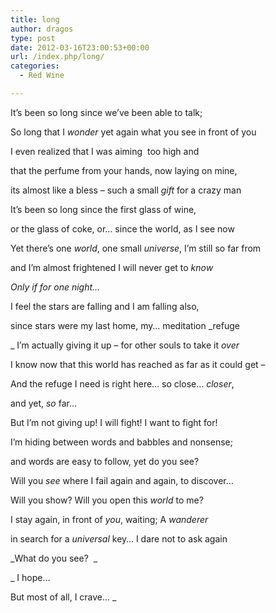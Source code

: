 ```yaml
---
title: long
author: dragos
type: post
date: 2012-03-16T23:00:53+00:00
url: /index.php/long/
categories:
  - Red Wine

---
```

It&#8217;s been so long since we&#8217;ve been able to talk;
  
So long that I _wonder_ yet again what you see in front of you
  
I even realized that I was aiming  too high and
  
that the perfume from your hands, now laying on mine,
  
its almost like a bless &#8211; such a small _gift_ for a crazy man

It&#8217;s been so long since the first glass of wine,
  
or the glass of coke, or&#8230; since the world, as I see now
  
Yet there&#8217;s one _world_, one small _universe_, I&#8217;m still so far from
  
and I&#8217;m almost frightened I will never get to _know_<!--more-->

_Only if for one night&#8230;_

I feel the stars are falling and I am falling also,
  
since stars were my last home, my&#8230; meditation _refuge
  
_ I&#8217;m actually giving it up &#8211; for other souls to take it _over_
  
I know now that this world has reached as far as it could get &#8211;
  
And the refuge I need is right here&#8230; so close&#8230; _closer_,
  
and yet, _so_ far&#8230;

But I&#8217;m not giving up! I will fight! I want to fight for!
  
I&#8217;m hiding between words and babbles and nonsense;
  
and words are easy to follow, yet do you see?
  
Will you _see_ where I fail again and again, to discover&#8230;
  
Will you show? Will you open this _world_ to me?

I stay again, in front of _you_, waiting; A _wanderer_
  
in search for a _universal_ key&#8230; I dare not to ask again
  
_What do you see?  _

_ I hope&#8230;
  
But most of all, I crave&#8230; _